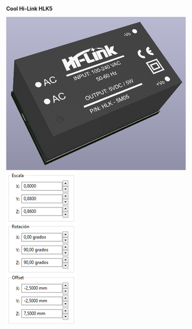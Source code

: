 **Cool Hi-Link HLK5**

![Optional Text](../Hi-Link_HLK5/hlk5.png)
![Optional Text](../Hi-Link_HLK5/ajustes.png)
